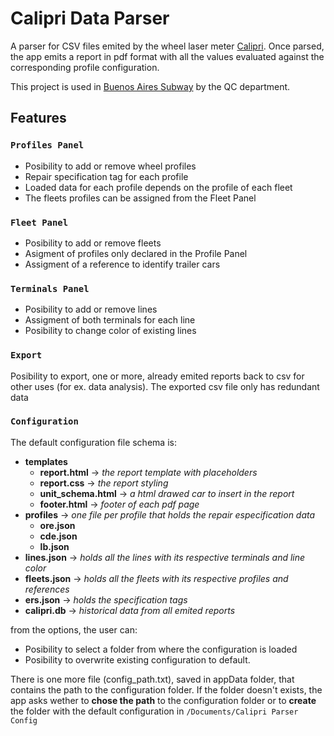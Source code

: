 # Calipri Data Parser

A parser for CSV files emited by the wheel laser meter [Calipri](https://www.nextsense-worldwide.com/en/industries/railway.html). Once parsed, the app emits a report in pdf format with all the values evaluated against the corresponding profile configuration.

This project is used in [Buenos Aires Subway](https://www.metrovias.com.ar/) by the QC department.

## Features

### `Profiles Panel`
- Posibility to add or remove wheel profiles
- Repair specification tag for each profile
- Loaded data for each profile depends on the profile of each fleet
- The fleets profiles can be assigned from the Fleet Panel

### `Fleet Panel`
- Posibility to add or remove fleets
- Asigment of profiles only declared in the Profile Panel
- Assigment of a reference to identify trailer cars

### `Terminals Panel`
- Posibility to add or remove lines
- Assigment of both terminals for each line
- Posibility to change color of existing lines

### `Export`
Posibility to export, one or more, already emited reports back to csv for other uses (for ex. data analysis). The exported csv file only has redundant data

### `Configuration`
The default configuration file schema is:
- **templates**
  - **report.html** -> *the report template with placeholders*
  - **report.css** -> *the report styling*
  - **unit_schema.html** -> *a html drawed car to insert in the report*
  - **footer.html** -> *footer of each pdf page*
- **profiles** -> *one file per profile that holds the repair especification data*
  - **ore.json** 
  - **cde.json**
  - **lb.json**
- **lines.json** -> *holds all the lines with its respective terminals and line color*
- **fleets.json** -> *holds all the fleets with its respective profiles and references*
- **ers.json** -> *holds the specification tags*
- **calipri.db** -> *historical data from all emited reports*

from the options, the user can:
- Posibility to select a folder from where the configuration is loaded
- Posibility to overwrite existing configuration to default.

There is one more file (config_path.txt), saved in appData folder, that contains the path to the configuration folder.
If the folder doesn't exists, the app asks wether to **chose the path** to the configuration folder or to **create** the folder with the default configuration in `/Documents/Calipri Parser Config`

